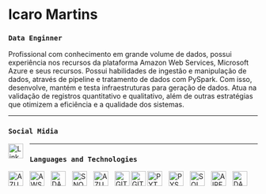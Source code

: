 # Icaro Martins 
### **`Data Enginner`**

Profissional com conhecimento em grande volume de dados, possui experiência nos recursos da plataforma Amazon Web Services, Microsoft Azure e seus recursos. Possui habilidades de ingestão e manipulação de dados, através de pipeline e tratamento de dados com PySpark. Com isso, desenvolve, mantém e testa infraestruturas para geração de dados. Atua na validação de registros quantitativo e qualitativo, além de outras estratégias que otimizem a eficiência e a qualidade dos sistemas.

 ---
 
### **`Social Midia`**

<p>
<a href="https://www.linkedin.com/in/martinsicaro/" target="_blank" rel="noopener noreferrer">
  <img 
      align="left"
      alt="LinkedIn"
      title="![LinkedIn](https://www.linkedin.com/in/martinsicaro/)"
      width="30px"
      style="padding-right: 10px;"
      src="https://cdn.jsdelivr.net/gh/devicons/devicon@latest/icons/linkedin/linkedin-original.svg" 
  />
</a>
</p>

---

### **`Languages ​​and Technologies`**
<p>
<img 
    align="left"
    alt="AZURE"
    title="AZURE"
    width="30px"
    style="padding-right: 10px;"
    src="https://cdn.jsdelivr.net/gh/devicons/devicon@latest/icons/azure/azure-original.svg" 
/>

<img 
    align="left"
    alt="AWS"
    title="AWS"
    width="30px"
    style="padding-right: 10px;"
    src="https://cdn.jsdelivr.net/gh/devicons/devicon@latest/icons/amazonwebservices/amazonwebservices-plain-wordmark.svg" 
/>
         

<img
    align="left"
    alt="DATABRICKS"
    title="DATABRICKS"
    width="30px"
    style="padding-right: 10px;"
    src="https://az-icons.com/export/icons/d180faa9ddc77cb9e841ff02998e5e21.svg"
/>
<img
    align="left"
    alt="SNOWFLAKE"
    title="SNOWFLAKE"
    width="30px"
    style="padding-right: 10px;"
    src="https://cdn.brandfetch.io/idJz-fGD_q/theme/dark/symbol.svg?c=1dxbfHSJFAPEGdCLU4o5B"
/>


<img 
    align="left"
    alt="AZURE DEVOPS"
    title="AZURE DEVOPS"
    width="30px"
    style="padding-right: 10px;"
    src="https://cdn.jsdelivr.net/gh/devicons/devicon@latest/icons/azuredevops/azuredevops-original.svg"
/>

<img
    align="left"
    alt="GIT"
    title="GIT"
    width="30px"
    src="https://cdn.jsdelivr.net/gh/devicons/devicon@latest/icons/git/git-original.svg" 
/>

<img
    align="left"
    alt="GIT"
    title="GIT"
    width="30px"
    src="https://cdn.jsdelivr.net/gh/devicons/devicon@latest/icons/github/github-original.svg"          
/>

<img
    align="left"
    alt="PYTHON"
    title="PYTHON"
    width="30px"
    style="padding-right: 10px;"
    src="https://cdn.jsdelivr.net/gh/devicons/devicon@latest/icons/python/python-original.svg"
/>


<img
    align="left"
    alt="PYSPARK"
    title="PYSPARK"
    width="30px"
    style="padding-right: 10px;"
    src="https://cdn.jsdelivr.net/gh/devicons/devicon@latest/icons/apachespark/apachespark-original.svg" 
/>

<img
    align="left"
    alt="SQL"
    title="SQL"
    width="30px"
    style="padding-right: 10px;"
    src="https://az-icons.com/export/icons/1867c07db25701f635b0f13784e84822.svg"
/>

<img
    align="left"
    alt="AIRFLOW"
    title="AIRFLOW"
    width="30px"
    style="padding-right: 10px;"
    src="https://cdn.jsdelivr.net/gh/devicons/devicon@latest/icons/apacheairflow/apacheairflow-original.svg"
/>

<img
    align="left"
    alt="DATA FACTORY"
    title="DATA FACTORY"
    width="30px"
    style="padding-right: 10px;"
    src="https://az-icons.com/export/icons/679e395158754f2aa1194eb8a15ec8ec.svg"
/>
</p>
